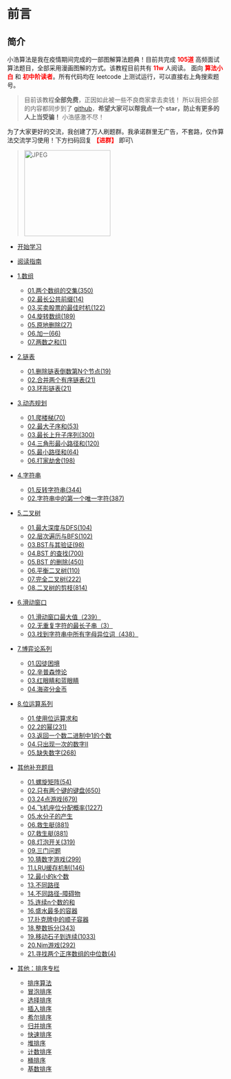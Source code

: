 # 前言

## 简介
小浩算法是我在疫情期间完成的一部图解算法题典！目前共完成 <font color="red"><b>105道</b></font> 
高频面试算法题目，全部采用漫画图解的方式。该教程目前共有 <font color="red"><b>11w</b></font> 人阅读。 
面向 <font color="red"><b>算法小白</b></font> 和 <font color="red"><b>初中阶读者</b></font>。所有代码均在 leetcode 上测试运行，可以直接右上角搜索题号。

> 目前该教程<b>全部免费</b>，正因如此被一些不良商家拿去卖钱！ 所以我把全部的内容都同步到了 [github](https://github.com/geekxh/hello-algorithm
)，<b>希望大家可以帮我点一个 star，防止有更多的人上当受骗！</b> 小浩感激不尽！

为了大家更好的交流，我创建了万人刷题群。我承诺群里无广告，不套路，仅作算法交流学习使用！下方扫码回复 <font color="red"><b>【进群】</b></font> 即可\

> <img src="https://www.geekxh.com/code.jpeg" alt="JPEG" height="200" width="200"/>

* [开始学习](http://www.geekxh.com) 

* [阅读指南](http://www.geekxh.com/c99/hello.html)

* [1.数组]()
    * [01.两个数组的交集(350)](http://www.geekxh.com/1.0.数组系列/001.html)
    * [02.最长公共前缀(14)](http://www.geekxh.com/1.0.数组系列/002.html)
    * [03.买卖股票的最佳时机(122)](http://www.geekxh.com/1.0.数组系列/003.html)
    * [04.旋转数组(189)](http://www.geekxh.com/1.0.数组系列/004.html)
    * [05.原地删除(27)](http://www.geekxh.com/1.0.数组系列/005.html)
    * [06.加一(66)](http://www.geekxh.com/1.0.数组系列/006.html)
    * [07.两数之和(1)](http://www.geekxh.com/1.0.数组系列/007.html)

* [2.链表]()
    * [01.删除链表倒数第N个节点(19)](http://www.geekxh.com/1.1.链表系列/101.html)
    * [02.合并两个有序链表(21)](http://www.geekxh.com/1.1.链表系列/102.html)
    * [03.环形链表(21)](http://www.geekxh.com/1.1.链表系列/103.html)
    
* [3.动态规划]()    
    * [01.爬楼梯(70)](http://www.geekxh.com/1.2.动态规划系列/201.html)
    * [02.最大子序和(53)](http://www.geekxh.com/1.2.动态规划系列/202.html)
    * [03.最长上升子序列(300)](http://www.geekxh.com/1.2.动态规划系列/203.html)
    * [04.三角形最小路径和(120)](http://www.geekxh.com/1.2.动态规划系列/204.html)
    * [05.最小路径和(64)](http://www.geekxh.com/1.2.动态规划系列/205.html)
    * [06.打家劫舍(198)](http://www.geekxh.com/1.2.动态规划系列/206.html)
    
* [4.字符串]()    
    * [01.反转字符串(344)](http://www.geekxh.com/1.3.字符串系列/301.html)
    * [02.字符串中的第一个唯一字符(387)](http://www.geekxh.com/1.3.字符串系列/302.html)

* [5.二叉树]()    
    * [01.最大深度与DFS(104)](http://www.geekxh.com/1.4.二叉树系列/401.html)
    * [02.层次遍历与BFS(102)](http://www.geekxh.com/1.4.二叉树系列/402.html)
    * [03.BST与其验证(98)](http://www.geekxh.com/1.4.二叉树系列/403.html)
    * [04.BST 的查找(700)](http://www.geekxh.com/1.4.二叉树系列/404.html)
    * [05.BST 的删除(450)](http://www.geekxh.com/1.4.二叉树系列/405.html)
    * [06.平衡二叉树(110)](http://www.geekxh.com/1.4.二叉树系列/406.html)
    * [07.完全二叉树(222)](http://www.geekxh.com/1.4.二叉树系列/407.html)
    * [08.二叉树的剪枝(814)](http://www.geekxh.com/1.4.二叉树系列/408.html)

* [6.滑动窗口]()    
    * [01.滑动窗口最大值（239）](http://www.geekxh.com/1.5.滑动窗口系列/501.html)
    * [02.无重复字符的最长子串（3）](http://www.geekxh.com/1.5.滑动窗口系列/502.html)
    * [03.找到字符串中所有字母异位词（438）](http://www.geekxh.com/1.5.滑动窗口系列/503.html)
    
* [7.博弈论系列]()    
    * [01.囚徒困境](http://www.geekxh.com/1.6.博弈论系列/601.html)
    * [02.辛普森悖论](http://www.geekxh.com/1.6.博弈论系列/602.html)
    * [03.红眼睛和蓝眼睛](http://www.geekxh.com/1.6.博弈论系列/603.html) 
    * [04.海盗分金币](http://www.geekxh.com/1.6.博弈论系列/604.html)
    
* [8.位运算系列]()    
    * [01.使用位运算求和](http://www.geekxh.com/1.8.位运算系列/801.html)
    * [02.2的幂(231)](http://www.geekxh.com/1.8.位运算系列/802.html)
    * [03.返回一个数二进制中1的个数](http://www.geekxh.com/1.8.位运算系列/803.html) 
    * [04.只出现一次的数字Ⅱ](http://www.geekxh.com/1.8.位运算系列/804.html) 
    * [05.缺失数字(268)](http://www.geekxh.com/1.8.位运算系列/805.html) 
    
* [其他补充题目]()
    * [01.螺旋矩阵(54)](http://www.geekxh.com/1.99.其他补充题目/01.html)
    * [02.只有两个键的键盘(650)](http://www.geekxh.com/1.99.其他补充题目/02.html)
    * [03.24点游戏(679)](http://www.geekxh.com/1.99.其他补充题目/03.html)
    * [04.飞机座位分配概率(1227)](http://www.geekxh.com/1.99.其他补充题目/04.html)
    * [05.水分子的产生](http://www.geekxh.com/1.99.其他补充题目/05.html)
    * [06.救生艇(881)](http://www.geekxh.com/1.99.其他补充题目/06.html)
    * [07.救生艇(881)](http://www.geekxh.com/1.99.其他补充题目/07.html)
    * [08.灯泡开关(319)](http://www.geekxh.com/1.99.其他补充题目/08.html)
    * [09.三门问题](http://www.geekxh.com/1.99.其他补充题目/09.html)
    * [10.猜数字游戏(299)](http://www.geekxh.com/1.99.其他补充题目/10.html)
    * [11.LRU缓存机制(146)](http://www.geekxh.com/1.99.其他补充题目/11.html)
    * [12.最小的k个数](http://www.geekxh.com/1.99.其他补充题目/12.html)
    * [13.不同路径](http://www.geekxh.com/1.99.其他补充题目/13.html)
    * [14.不同路径-障碍物](http://www.geekxh.com/1.99.其他补充题目/14.html)
    * [15.连续n个数的和](http://www.geekxh.com/1.99.其他补充题目/15.html)
    * [16.盛水最多的容器](http://www.geekxh.com/1.99.其他补充题目/16.html)
    * [17.扑克牌中的顺子容器](http://www.geekxh.com/1.99.其他补充题目/17.html)
    * [18.整数拆分(343)](http://www.geekxh.com/1.99.其他补充题目/18.html)
    * [19.移动石子到连续(1033)](http://www.geekxh.com/1.99.其他补充题目/19.html)
    * [20.Nim游戏(292)](http://www.geekxh.com/1.99.其他补充题目/20.html)
    * [21.寻找两个正序数组的中位数(4)](http://www.geekxh.com/1.99.其他补充题目/21.html)

* [其他：排序专栏]()
   * [排序算法](http://www.geekxh.com/2.0.排序系列/0.hello.html)
   * [冒泡排序](http://www.geekxh.com/2.0.排序系列/1.bubbleSort.html)
   * [选择排序](http://www.geekxh.com/2.0.排序系列/2.selectionSort.html)
   * [插入排序](http://www.geekxh.com/2.0.排序系列/3.insertionSort.html)
   * [希尔排序](http://www.geekxh.com/2.0.排序系列/4.shellSort.html)
   * [归并排序](http://www.geekxh.com/2.0.排序系列/5.mergeSort.html)
   * [快速排序](http://www.geekxh.com/2.0.排序系列/6.quickSort.html)
   * [堆排序](http://www.geekxh.com/2.0.排序系列/7.heapSort.html)
   * [计数排序](http://www.geekxh.com/2.0.排序系列/8.countingSort.html)
   * [桶排序](http://www.geekxh.com/2.0.排序系列/9.bucketSort.html)
   * [基数排序](http://www.geekxh.com/2.0.排序系列/10.radixSort.html)
